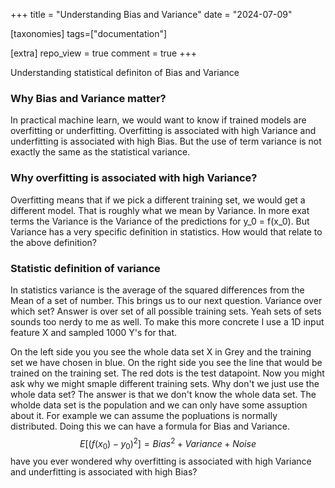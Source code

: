 +++
title = "Understanding Bias and Variance"
date = "2024-07-09"

[taxonomies]
tags=["documentation"]

[extra]
repo_view = true
comment = true
+++

Understanding statistical definiton of Bias and Variance
 
 ### Why Bias and Variance matter?
In practical machine learn,   we would want to know if trained models are overfitting or underfitting.
Overfitting is associated with high Variance and underfitting is associated with high Bias.
But the use of term variance is not exactly the same as the statistical variance.

### Why overfitting is associated with high Variance?
Overfitting means that if we pick a different training set, we would get a different model. That is roughly what we mean by Variance. 
In more exat terms the Variance is the Variance of the predictions for y_0 = f(x_0).
But Variance has a very specific definition in statistics. How would that relate to the above definition?

### Statistic definition of variance
In statistics variance is the average of the squared differences from the Mean of a set of number.
This brings us to our next question. Variance over which set? Answer is over set of all possible training sets. Yeah sets of sets sounds too nerdy to me as well.
To make this more concrete I use a 1D input feature X and sampled 1000 Y's for that. 

On the left side you you see the whole data set X in Grey and the training set we have chosen in blue. 
On the right side you see the line that would be trained on the training set.
The red dots is the test datapoint. 
Now you might ask why we might smaple different training sets. Why don't we just use the whole data set?
The answer is that we don't know the whole data set. The wholde data set is the population and we can only have some assuption about it. For example we can assume the popluations is normally distributed.
Doing this we can have a formula for Bias and Variance.
$$
E[(f(x_0) - y_0)^2] = Bias^2 + Variance + Noise
$$
have you ever wondered why overfitting is associated with high Variance and underfitting is associated with high Bias?
